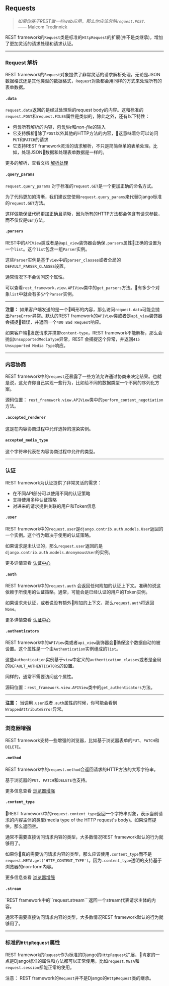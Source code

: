 ## Requests

> *如果你基于REST做一些web应用，那么你应该忽略```request.POST```.*  
—— Malcom Tredinnick

REST framework的```Request```类是标准的```HttpRequest```的扩展(并不是类继承)，增加了更加灵活的请求处理和请求认证。

---

### Request 解析

REST framework的```Request```对象提供了非常灵活的请求解析处理，无论是JSON数据格式还是其他类型的数据格式，```Request```对象都会用同样的方式来处理所有的表单数据。

#### ```.data```

```request.data```返回的是经过处理后的request body的内容。这和标准的```request.POST```和```request.FILES```属性是类似的，除此之外，还有以下特性：

- 包含所有解析的内容，包含*file*和*non-file*的输入
- 它支持解析除了```POST```以外其他的HTTP方法的内容，这意味着你可以访问```PUT```和```PATCH```的请求
- 它支持REST framework灵活的请求解析，不只是简简单单的表单处理。比如，处理JSON数据和处理表单数据是一样的。

更多的解析，查看文档 [解析处理](./parsers.md)

#### ```.query_params```

```request.query_params``` 对于标准的```request.GET```是一个更加正确的命名方式。

为了代码更加的清晰，我们建议您使用```request.query_params```来代替Django标准的```request.GET```方法。

这样做能保证代码更加正确且清晰，因为所有的HTTP方法都会包含有请求参数，而不仅仅是```GET```方法。

#### ```.parsers```

REST中的```APIView```类或者是```@api_view```装饰器会确保```.parsers```属性正确的设置为一个```list```。这个```list```包含一组```Parser```实例。

这些```Parser```实例是基于```view```中的```parser_classes```或者全局的```DEFAULT_PARSER_CLASSES```设置。

通常情况下不会访问这个属性。

可以查看```rest_framework.view.APIView```类中的```get_parsers```方法。有多少个对象```list```中就会有多少个```Parser```实例。

---

**注意：** 如果客户端发送的是一个畸形的内容，那么访问```request.data```可能会抛出```ParseError```异常。默认的REST framework的```APIView```类或者是```api_view```装饰器会捕捉错误，并返回一个```400 Bad Request```响应。

如果客户端发送请求并携带```content-type```，REST framework不能解析，那么会抛出```UnsupportedMediaType```异常，REST 会捕捉这个异常，并返回```415 Unsupported Media Type```响应。

---

### 内容协商

REST framework中的```request```还暴露了一些方法允许通过协商来决定结果。也就是说，这允许你自己实现一些行为，比如给不同的数据类型一个不同的序列化方案。

源码位置： ```rest_framework.view.APIView```类中的```perform_content_negotiation```方法。

#### ```.accepted_renderer```

这是在内容协商过程中允许选择的渲染实例。

#### ```accepted_media_type```

这个字符串代表在内容协商过程中允许的类型。

---

### 认证

REST framework为认证提供了非常灵活的需求：

- 在不同API部分可以使用不同的认证策略
- 支持使用多种认证策略
- 对进来的请求提供关联的用户和Token信息

#### ```.user```

REST framework中的```request.user```是```django.contrib.auth.models.User```返回的一个实例。这个行为取决于使用的认证策略。

如果请求是未认证的，那么```request.user```返回的是```django.contrib.auth.models.AnonymousUser```的实例。

更多详情查看 [认证中心](./authentication.md)

#### ```.auth```

REST framework中的```request.auth``` 会返回任何附加的认证上下文。准确的说这依赖于所使用的认证策略。通常，可能会是已经认证的用户的Token实例。

如果请求未认证，或者说没有额外附加的上下文，那么```request.auth```将返回```None```。

更多详情查看 [认证中心](./authentication.md)

#### ```.authenticators```

REST framework中的```APIView```类或者```api_view```装饰器会确保这个数据自动的被设置。这个属性是一个由```Authentication```实例组成的```list```。

这些```Authentication```实例基于```view```中定义的```authentication_classes```或者是全局的```DEFAULT_AUTHENTICATORS```的设置。

同样的，通常不需要访问这个属性。

源码位置：```rest_framework.view.APIView```类中的```get_authenticators```方法。

---

**注意：** 当调用```.user```或者```.auth```属性的时候，你可能会看到```WrappedAttributeError```异常。

---

### 浏览器增强

REST framework支持一些增强的浏览器，比如基于浏览器表单的```PUT```、```PATCH```和```DELETE```。

#### ```.method```

REST framework中的```request.method```会返回请求的HTTP方法的大写字符串。

基于浏览器的```PUT```、```PATCH```和```DELETE```也支持。

更多信息查看 [浏览器增强]()

#### ```.content_type```

REST framework中的```request.content_type```返回一个字符串对象，表示当前请求的内容主体的类型(media type of the HTTP request's body)。如果没有提供，那么返回空。

通常不需要直接访问请求内容的类型，大多数情况REST framework默认的行为就够用了。

如果你真的需要访问请求内容的类型，那么应该使用```.content_type```而不是```request.META.get('HTTP_CONTENT_TYPE')```。因为```.content_type```透明的支持基于浏览器的non-form内容。

更多信息查看 [浏览器增强]()


#### ```.stream```

`REST framework中的``request.stream```返回一个stream代表请求主体的内容。

通常不需要直接访问请求内容的类型，大多数情况REST framework默认的行为就够用了。

---

### 标准的```HttpRequest```属性

REST framework的```Request```作为标准的Django的```HttpRequest```扩展，肯定的一点是Django标准的属性和方法都可以正常使用。比如```request.META```和```request.session```都能正常的使用。

注意： REST framework的```Request```并不是Django的```HttpRequest```类的继承。
